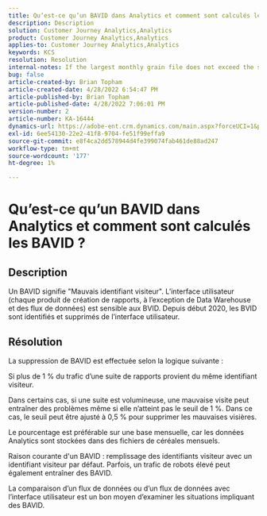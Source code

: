 ```yaml
---
title: Qu’est-ce qu’un BAVID dans Analytics et comment sont calculés les BAVID ?
description: Description
solution: Customer Journey Analytics,Analytics
product: Customer Journey Analytics,Analytics
applies-to: Customer Journey Analytics,Analytics
keywords: KCS
resolution: Resolution
internal-notes: If the largest monthly grain file does not exceed the size threshold (250MB default), we do not examine the suite for bad visids.
bug: false
article-created-by: Brian Topham
article-created-date: 4/28/2022 6:54:47 PM
article-published-by: Brian Topham
article-published-date: 4/28/2022 7:06:01 PM
version-number: 2
article-number: KA-16444
dynamics-url: https://adobe-ent.crm.dynamics.com/main.aspx?forceUCI=1&pagetype=entityrecord&etn=knowledgearticle&id=ff03cea8-24c7-ec11-a7b6-0022480a1b03
exl-id: 6ee54130-22e2-41f8-9704-fe51f99effa9
source-git-commit: e8f4ca2dd578944d4fe399074fab461de88ad247
workflow-type: tm+mt
source-wordcount: '177'
ht-degree: 1%

---
```


# Qu’est-ce qu’un BAVID dans Analytics et comment sont calculés les BAVID ?

## Description


Un BAVID signifie &quot;Mauvais identifiant visiteur&quot;. L’interface utilisateur (chaque produit de création de rapports, à l’exception de Data Warehouse et des flux de données) est sensible aux BVID.
Depuis début 2020, les BVID sont identifiés et supprimés de l’interface utilisateur.






## Résolution


La suppression de BAVID est effectuée selon la logique suivante :

Si plus de 1 % du trafic d’une suite de rapports provient du même identifiant visiteur.

Dans certains cas, si une suite est volumineuse, une mauvaise visite peut entraîner des problèmes même si elle n’atteint pas le seuil de 1 %. Dans ce cas, le seuil peut être ajusté à 0,5 % pour supprimer les mauvaises visières.

Le pourcentage est préférable sur une base mensuelle, car les données Analytics sont stockées dans des fichiers de céréales mensuels.



Raison courante d&#39;un BAVID : remplissage des identifiants visiteur avec un identifiant visiteur par défaut. Parfois, un trafic de robots élevé peut également entraîner des BAVID.

La comparaison d’un flux de données ou d’un flux de données avec l’interface utilisateur est un bon moyen d’examiner les situations impliquant des BAVID.
